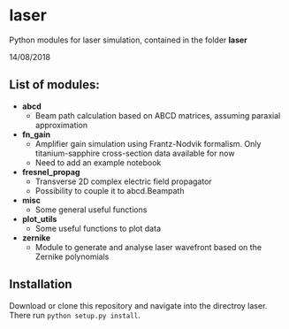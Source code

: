 # laser
Python modules for laser simulation, contained in the folder __laser__

14/08/2018

## List of modules:

- __abcd__
  - Beam path calculation based on ABCD matrices, assuming paraxial approximation
- __fn_gain__
  - Amplifier gain simulation using Frantz-Nodvik formalism. Only titanium-sapphire cross-section data available for now
  - Need to add an example notebook
- __fresnel_propag__
  - Transverse 2D complex electric field propagator
  - Possibility to couple it to abcd.Beampath
- __misc__
  - Some general useful functions
- __plot_utils__
  - Some useful functions to plot data
- __zernike__
  - Module to generate and analyse laser wavefront based on the Zernike polynomials

## Installation

Download or clone this repository and navigate into the directroy laser. There run 
`python setup.py install`.
